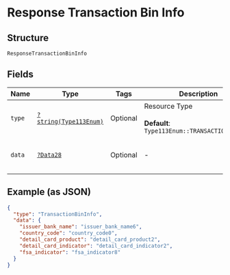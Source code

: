 
# Response Transaction Bin Info

## Structure

`ResponseTransactionBinInfo`

## Fields

| Name | Type | Tags | Description | Getter | Setter |
|  --- | --- | --- | --- | --- | --- |
| `type` | [`?string(Type113Enum)`](../../doc/models/type-113-enum.md) | Optional | Resource Type<br><br>**Default**: `Type113Enum::TRANSACTIONBININFO` | getType(): ?string | setType(?string type): void |
| `data` | [`?Data28`](../../doc/models/data-28.md) | Optional | - | getData(): ?Data28 | setData(?Data28 data): void |

## Example (as JSON)

```json
{
  "type": "TransactionBinInfo",
  "data": {
    "issuer_bank_name": "issuer_bank_name6",
    "country_code": "country_code0",
    "detail_card_product": "detail_card_product2",
    "detail_card_indicator": "detail_card_indicator2",
    "fsa_indicator": "fsa_indicator8"
  }
}
```

